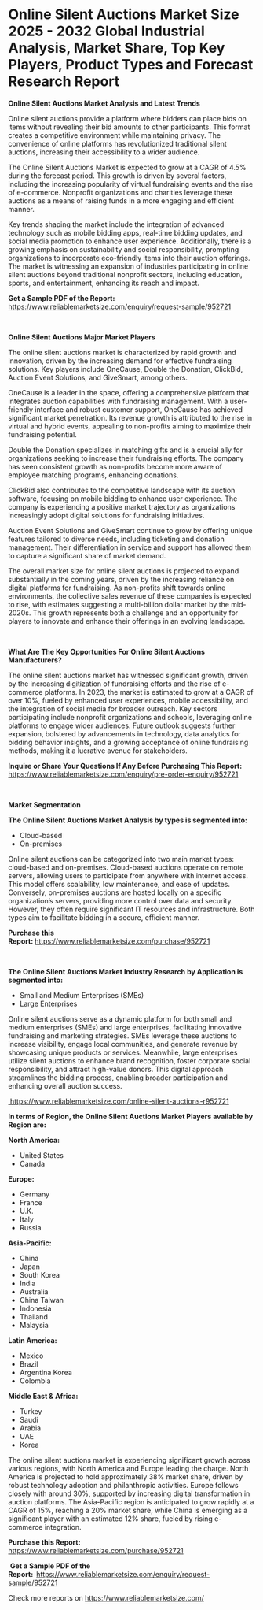 <p><h1>Online Silent Auctions Market Size 2025 - 2032 Global Industrial Analysis, Market Share, Top Key Players, Product Types and Forecast Research Report</h1></p><p><strong>Online Silent Auctions Market Analysis and Latest Trends</strong></p>
<p><p>Online silent auctions provide a platform where bidders can place bids on items without revealing their bid amounts to other participants. This format creates a competitive environment while maintaining privacy. The convenience of online platforms has revolutionized traditional silent auctions, increasing their accessibility to a wider audience.</p><p>The Online Silent Auctions Market is expected to grow at a CAGR of 4.5% during the forecast period. This growth is driven by several factors, including the increasing popularity of virtual fundraising events and the rise of e-commerce. Nonprofit organizations and charities leverage these auctions as a means of raising funds in a more engaging and efficient manner. </p><p>Key trends shaping the market include the integration of advanced technology such as mobile bidding apps, real-time bidding updates, and social media promotion to enhance user experience. Additionally, there is a growing emphasis on sustainability and social responsibility, prompting organizations to incorporate eco-friendly items into their auction offerings. The market is witnessing an expansion of industries participating in online silent auctions beyond traditional nonprofit sectors, including education, sports, and entertainment, enhancing its reach and impact.</p></p>
<p><strong>Get a Sample PDF of the Report:&nbsp;</strong> <a href="https://www.reliablemarketsize.com/enquiry/request-sample/952721?utm_campaign=2450&utm_medium=2&utm_source=Github&utm_content=ia&utm_term=06032025&utm_id=online-silent-auctions">https://www.reliablemarketsize.com/enquiry/request-sample/952721</a></p>
<p>&nbsp;</p>
<p><strong>Online Silent Auctions Major Market Players</strong></p>
<p><p>The online silent auctions market is characterized by rapid growth and innovation, driven by the increasing demand for effective fundraising solutions. Key players include OneCause, Double the Donation, ClickBid, Auction Event Solutions, and GiveSmart, among others.</p><p>OneCause is a leader in the space, offering a comprehensive platform that integrates auction capabilities with fundraising management. With a user-friendly interface and robust customer support, OneCause has achieved significant market penetration. Its revenue growth is attributed to the rise in virtual and hybrid events, appealing to non-profits aiming to maximize their fundraising potential.</p><p>Double the Donation specializes in matching gifts and is a crucial ally for organizations seeking to increase their fundraising efforts. The company has seen consistent growth as non-profits become more aware of employee matching programs, enhancing donations.</p><p>ClickBid also contributes to the competitive landscape with its auction software, focusing on mobile bidding to enhance user experience. The company is experiencing a positive market trajectory as organizations increasingly adopt digital solutions for fundraising initiatives.</p><p>Auction Event Solutions and GiveSmart continue to grow by offering unique features tailored to diverse needs, including ticketing and donation management. Their differentiation in service and support has allowed them to capture a significant share of market demand.</p><p>The overall market size for online silent auctions is projected to expand substantially in the coming years, driven by the increasing reliance on digital platforms for fundraising. As non-profits shift towards online environments, the collective sales revenue of these companies is expected to rise, with estimates suggesting a multi-billion dollar market by the mid-2020s. This growth represents both a challenge and an opportunity for players to innovate and enhance their offerings in an evolving landscape.</p></p>
<p>&nbsp;</p>
<p><strong>What Are The Key Opportunities For Online Silent Auctions Manufacturers?</strong></p>
<p><p>The online silent auctions market has witnessed significant growth, driven by the increasing digitization of fundraising efforts and the rise of e-commerce platforms. In 2023, the market is estimated to grow at a CAGR of over 10%, fueled by enhanced user experiences, mobile accessibility, and the integration of social media for broader outreach. Key sectors participating include nonprofit organizations and schools, leveraging online platforms to engage wider audiences. Future outlook suggests further expansion, bolstered by advancements in technology, data analytics for bidding behavior insights, and a growing acceptance of online fundraising methods, making it a lucrative avenue for stakeholders.</p></p>
<p><strong>Inquire or Share Your Questions If Any Before Purchasing This Report:</strong> <a href="https://www.reliablemarketsize.com/enquiry/pre-order-enquiry/952721?utm_campaign=2450&utm_medium=2&utm_source=Github&utm_content=ia&utm_term=06032025&utm_id=online-silent-auctions">https://www.reliablemarketsize.com/enquiry/pre-order-enquiry/952721</a></p>
<p>&nbsp;</p>
<p><strong>Market Segmentation</strong></p>
<p><strong>The Online Silent Auctions Market Analysis by types is segmented into:</strong></p>
<p><ul><li>Cloud-based</li><li>On-premises</li></ul></p>
<p><p>Online silent auctions can be categorized into two main market types: cloud-based and on-premises. Cloud-based auctions operate on remote servers, allowing users to participate from anywhere with internet access. This model offers scalability, low maintenance, and ease of updates. Conversely, on-premises auctions are hosted locally on a specific organization’s servers, providing more control over data and security. However, they often require significant IT resources and infrastructure. Both types aim to facilitate bidding in a secure, efficient manner.</p></p>
<p><strong>Purchase this Report:&nbsp;</strong><a href="https://www.reliablemarketsize.com/purchase/952721?utm_campaign=2450&utm_medium=2&utm_source=Github&utm_content=ia&utm_term=06032025&utm_id=online-silent-auctions">https://www.reliablemarketsize.com/purchase/952721</a></p>
<p>&nbsp;</p>
<p><strong>The Online Silent Auctions Market Industry Research by Application is segmented into:</strong></p>
<p><ul><li>Small and Medium Enterprises (SMEs)</li><li>Large Enterprises</li></ul></p>
<p><p>Online silent auctions serve as a dynamic platform for both small and medium enterprises (SMEs) and large enterprises, facilitating innovative fundraising and marketing strategies. SMEs leverage these auctions to increase visibility, engage local communities, and generate revenue by showcasing unique products or services. Meanwhile, large enterprises utilize silent auctions to enhance brand recognition, foster corporate social responsibility, and attract high-value donors. This digital approach streamlines the bidding process, enabling broader participation and enhancing overall auction success.</p></p>
<p><a href="https://www.reliablemarketsize.com/online-silent-auctions-r952721?utm_campaign=2450&utm_medium=2&utm_source=Github&utm_content=ia&utm_term=06032025&utm_id=online-silent-auctions">&nbsp;https://www.reliablemarketsize.com/online-silent-auctions-r952721</a></p>
<p><strong>In terms of Region, the Online Silent Auctions Market Players available by Region are:</strong></p>
<p>
    <p> <strong> North America: </strong>
        <ul>
            <li>United States</li>
            <li>Canada</li>
        </ul>
        </p> 
    <p> <strong> Europe: </strong>
        <ul>
            <li>Germany</li>
            <li>France</li>
            <li>U.K.</li>
            <li>Italy</li>
            <li>Russia</li>
        </ul>
        </p> 
    <p> <strong> Asia-Pacific: </strong>
        <ul>
            <li>China</li>
            <li>Japan</li>
            <li>South Korea</li>
            <li>India</li>
            <li>Australia</li>
            <li>China Taiwan</li>
            <li>Indonesia</li>
            <li>Thailand</li>
            <li>Malaysia</li>
        </ul>
        </p> 
    <p> <strong> Latin America: </strong>
        <ul>
            <li>Mexico</li>
            <li>Brazil</li>
            <li>Argentina Korea</li>
            <li>Colombia</li>
        </ul>
        </p> 
    <p> <strong> Middle East & Africa: </strong>
        <ul>
            <li>Turkey</li>
            <li>Saudi</li>
            <li>Arabia</li>
            <li>UAE</li>
            <li>Korea</li>
        </ul>
    </p>
    </p>
<p><p>The online silent auctions market is experiencing significant growth across various regions, with North America and Europe leading the charge. North America is projected to hold approximately 38% market share, driven by robust technology adoption and philanthropic activities. Europe follows closely with around 30%, supported by increasing digital transformation in auction platforms. The Asia-Pacific region is anticipated to grow rapidly at a CAGR of 15%, reaching a 20% market share, while China is emerging as a significant player with an estimated 12% share, fueled by rising e-commerce integration.</p></p>
<p><strong>Purchase this Report: </strong><a href="https://www.reliablemarketsize.com/purchase/952721?utm_campaign=2450&utm_medium=2&utm_source=Github&utm_content=ia&utm_term=06032025&utm_id=online-silent-auctions">https://www.reliablemarketsize.com/purchase/952721</a></p>
<p>&nbsp;<strong>Get a Sample PDF of the Report:&nbsp;&nbsp;</strong><a href="https://www.reliablemarketsize.com/enquiry/request-sample/952721?utm_campaign=2450&utm_medium=2&utm_source=Github&utm_content=ia&utm_term=06032025&utm_id=online-silent-auctions">https://www.reliablemarketsize.com/enquiry/request-sample/952721</a></p>
<p><strong></strong></p>
<p>Check more reports on <a href="https://www.reliablemarketsize.com/?utm_campaign=2450&utm_medium=2&utm_source=Github&utm_content=ia&utm_term=06032025&utm_id=online-silent-auctions">https://www.reliablemarketsize.com/</a></p>